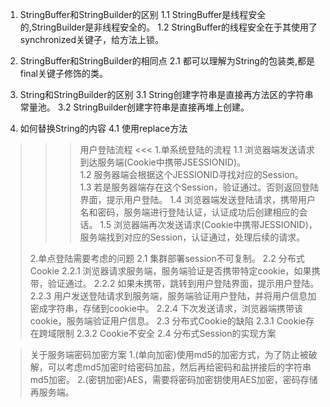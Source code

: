 1. StringBuffer和StringBuilder的区别
    1.1 StringBuffer是线程安全的,StringBuilder是非线程安全的。
    1.2 StringBuffer的线程安全在于其使用了synchronized关键子，给方法上锁。
    
2. StringBuffer和StringBuilder的相同点
    2.1 都可以理解为String的包装类,都是final关键子修饰的类。
    
3. String和StringBuilder的区别
     3.1 String创建字符串是直接再方法区的字符串常量池。
     3.2 StringBuilder创建字符串是直接再堆上创建。    
     
4. 如何替换String的内容
    4.1 使用replace方法
    
    
>>> 用户登陆流程 <<<
> 1.单系统登陆的流程
>    1.1 浏览器端发送请求到达服务端(Cookie中携带JSESSIONID)。    
>    1.2 服务器端会根据这个JESSIONID寻找对应的Session。      
>    1.3 若是服务器端存在这个Session，验证通过。否则返回登陆界面，提示用户登陆。
>    1.4 浏览器端发送登陆请求，携带用户名和密码，服务端进行登陆认证，认证成功后创建相应的会话。
>    1.5 浏览器端再次发送请求(Cookie中携带JESSIONID)，服务端找到对应的Session，认证通过，处理后续的请求。
>
> 2.单点登陆需要考虑的问题
>    2.1 集群部署session不可复制。
>    2.2 分布式Cookie
>           2.2.1 浏览器请求服务端，服务端验证是否携带特定cookie，如果携带，验证通过。
>           2.2.2 如果未携带，跳转到用户登陆界面，提示用户登陆。    
>           2.2.3 用户发送登陆请求到服务端，服务端验证用户登陆，并将用户信息加密成字符串，存储到cookie中。
>           2.2.4 下次发送请求，浏览器端携带该cookie，服务端验证用户信息。
>   2.3 分布式Cookie的缺陷
>           2.3.1 Cookie存在跨域限制
>           2.3.2 Cookie不安全
>   2.4 分布式Session的实现方案

> 关于服务端密码加密方案
>  1.(单向加密)使用md5的加密方式，为了防止被破解，可以考虑md5加密时给密码加盐，然后再给密码和盐拼接后的字符串md5加密。
>  2.(密钥加密)AES，需要将密码加密钥使用AES加密，密码存储再服务端。

